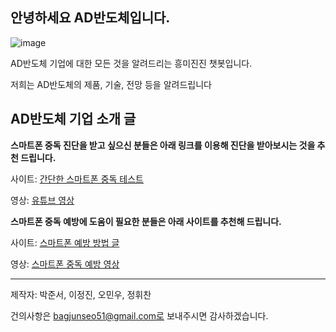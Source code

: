 ## 안녕하세요 AD반도체입니다.

![image](https://user-images.githubusercontent.com/88129735/170445255-7ef227aa-b0de-448e-b879-a07dd6931fc2.png)

AD반도체 기업에 대한 모든 것을 알려드리는 흥미진진 챗봇입니다.

저희는 AD반도체의 제품, 기술, 전망 등을 알려드립니다

## AD반도체 기업 소개 글

**스마트폰 중독 진단을 받고 싶으신 분들은 아래 링크를 이용해 진단을 받아보시는 것을 추천 드립니다.**

사이트: [간단한 스마트폰 중독 테스트](https://kr.vonvon.me/quiz/406)

영상: [유튜브 영상](https://www.youtube.com/watch?v=g6SC9CrKVb8&ab_channel=%EB%B4%84%EB%82%98%EB%AC%B4%EB%B0%A9%EC%86%A1%EA%B5%AD)


**스마트폰 중독 예방에 도움이 필요한 분들은 아래 사이트를 추천해 드립니다.**

사이트: [스마트폰 예방 방법 글](https://blog.naver.com/singiru0110/222608210600)

영상: [스마트폰 중독 예방 영상](https://www.youtube.com/watch?v=EfY3_Ajkzy0)
  
<hr/>


제작자: 박준서, 이정진, 오민우, 정휘찬

건의사항은 bagjunseo51@gmail.com로 보내주시면 감사하겠습니다.

